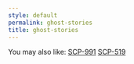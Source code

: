 ```yaml
---
style: default
permalink: ghost-stories
title: ghost-stories
---
```

You may also like:
[SCP-991](http://scp-wiki.net/scp-991)
[SCP-519](http://scp-wiki.net/scp-519)